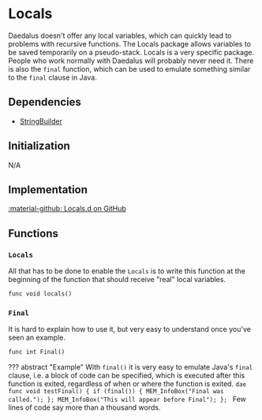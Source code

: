 # Locals
Daedalus doesn't offer any local variables, which can quickly lead to problems with recursive functions. The Locals package allows variables to be saved temporarily on a pseudo-stack.
Locals is a very specific package. People who work normally with Daedalus will probably never need it.
There is also the `final` function, which can be used to emulate something similar to the `final` clause in Java.

## Dependencies

- [StringBuilder](string_builder.md)

## Initialization
N/A

## Implementation
[:material-github: Locals.d on GitHub](https://github.com/Lehona/LeGo/blob/dev/Locals.d)

## Functions

### `Locals`
All that has to be done to enable the `Locals` is to write this function at the beginning of the function that should receive "real" local variables.
```dae
func void locals()
```

### `Final`
It is hard to explain how to use it, but very easy to understand once you've seen an example.
```dae
func int Final()
```

??? abstract "Example"
    With `final()` it is very easy to emulate Java's `final` clause, i.e. a block of code can be specified, which is executed after this function is exited, regardless of when or where the function is exited.
    ```dae
    func void testFinal()
    {
        if (final())
        {
            MEM_InfoBox("Final was called.");
        };
        MEM_InfoBox("This will appear before Final");
    };
    ```
    Few lines of code say more than a thousand words.
